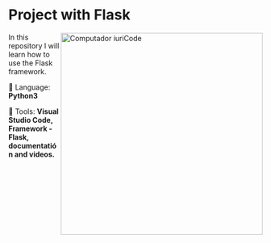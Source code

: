 # Project with Flask
<img src="https://raw.githubusercontent.com/MicaelliMedeiros/micaellimedeiros/master/image/computer-illustration.png" min-width="400px" max-width="400px" width="400px" align="right" alt="Computador iuriCode">

<p align="left"> 
  In this repository I will learn how to use the Flask framework.
</p>

<p align="left">
  🦄 Language: <strong>Python3</strong>
</p>

<p align="left">
  💼 Tools: <strong>Visual Studio Code, Framework - Flask, documentatión and videos.</strong>
</p>
